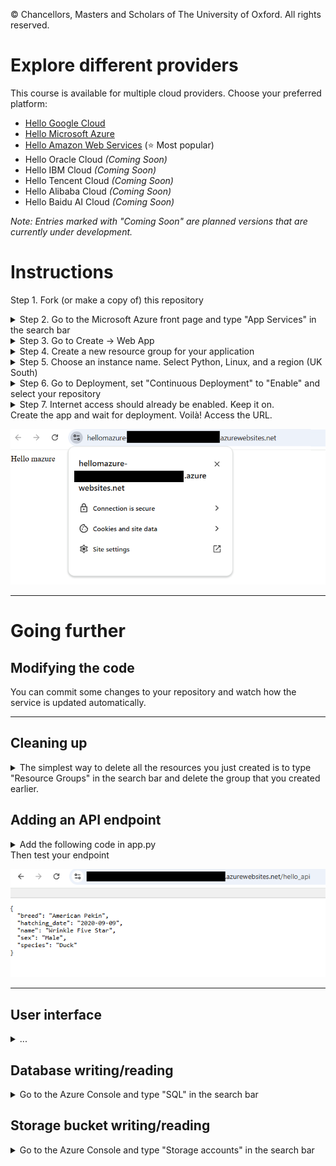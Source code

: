 © Chancellors, Masters and Scholars of The University of Oxford. All rights reserved.

# Explore different providers

This course is available for multiple cloud providers. Choose your preferred platform:

- [Hello Google Cloud](https://github.com/Oxford-Research-Cloud-Competency-Centre/Hello-gcloud)
- [Hello Microsoft Azure](https://github.com/Oxford-Research-Cloud-Competency-Centre/Hello-mazure)
- [Hello Amazon Web Services](https://github.com/Oxford-Research-Cloud-Competency-Centre/Hello-aws) (⭐ Most popular)
- Hello Oracle Cloud *(Coming Soon)*
- Hello IBM Cloud *(Coming Soon)*
- Hello Tencent Cloud *(Coming Soon)*
- Hello Alibaba Cloud *(Coming Soon)*
- Hello Baidu AI Cloud *(Coming Soon)*

*Note: Entries marked with "Coming Soon" are planned versions that are currently under development.*

# Instructions

Step 1. Fork (or make a copy of) this repository
<details>
<summary>Step 2. Go to the Microsoft Azure front page and type "App Services" in the search bar</summary>

![Step 2](README_images/img1.png)

***
</details>
<details>
<summary>Step 3. Go to Create -> Web App</summary>

![Step 3](README_images/img2.png)

***
</details>
<details>
<summary>Step 4. Create a new resource group for your application</summary>

![Step 4](README_images/img6.png)

***
</details>
<details>
<summary>Step 5. Choose an instance name. Select Python, Linux, and a region (UK South)</summary>

![Step 5](README_images/img3.png)

***
</details>
<details>
<summary>Step 6. Go to Deployment, set "Continuous Deployment" to "Enable" and select your repository</summary>

![Step 6](README_images/img4.png)

***
</details>
<details>
<summary>Step 7. Internet access should already be enabled. Keep it on.</summary>

![Step 7](README_images/img7.png)

***
</details>
Create the app and wait for deployment. Voilà! Access the URL.

![Voilà](README_images/img5.png)

***

# Going further

## Modifying the code

You can commit some changes to your repository and watch how the service is updated automatically. 

***

## Cleaning up

<details>
<summary>The simplest way to delete all the resources you just created is to type "Resource Groups" in the search bar and delete the group that you created earlier.</summary>

![Deleting a service](README_images/resource_group.png)

***
</details>

## Adding an API endpoint

<details>
<summary>Add the following code in app.py </summary>

```	
@app.route("/hello_api")
def hello_api():
    return {
		"name": "Wrinkle Five Star",
		"species": "Duck",
		"breed": "American Pekin",
		"hatching_date": "2020-09-09",
		"sex": "Male"
    }
```

***
</details>
Then test your endpoint

![API endpoint](README_images/hello_api.png)

***

## User interface

<details>
<summary>...</summary>
Missing content
</details>

## Database writing/reading

<details>
<summary>Go to the Azure Console and type "SQL" in the search bar</summary>
Missing content
</details>

## Storage bucket writing/reading

<details>
<summary>Go to the Azure Console and type "Storage accounts" in the search bar</summary>
Missing content
</details>


